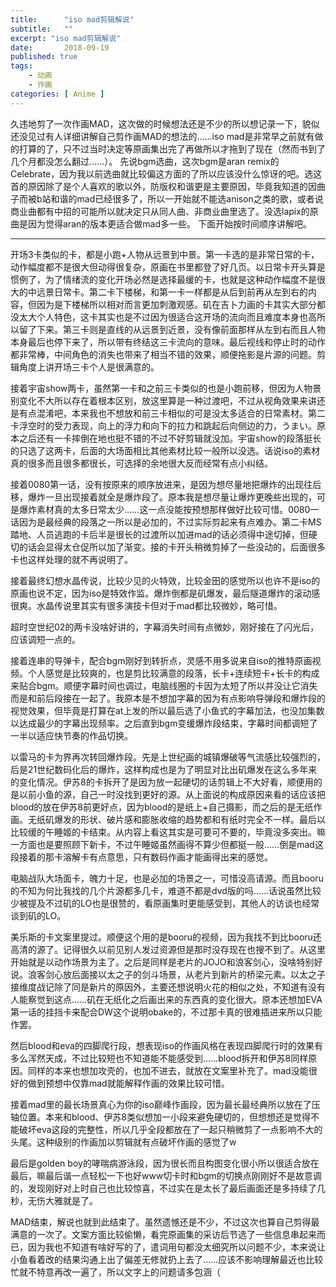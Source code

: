 ```yaml
---
title:      "iso mad剪辑解说"
subtitle:   ""
excerpt: "iso mad剪辑解说"
date:       2018-09-19
published: true 
tags:
    - 动画
    - 作画
categories: [ Anime ]
---
```


久违地剪了一次作画MAD，这次做的时候想法还是不少的所以想记录一下，貌似还没见过有人详细讲解自己剪作画MAD的想法的……iso mad是非常早之前就有做的打算的了，只不过当时决定等原画集出完了再做所以才拖到了现在（然而书到了几个月都没怎么翻过……）。
先说bgm选曲，这次bgm是aran remix的Celebrate，因为我以前选曲就比较偏这方面的了所以应该没什么惊讶的吧。选这首的原因除了是个人喜欢的歌以外，防版权和谐更是主要原因，毕竟我知道的因曲子而被b站和谐的mad已经很多了，所以一开始就不能选anison之类的歌，或者说商业曲都有中招的可能所以就决定只从同人曲、非商业曲里选了。没选lapix的原曲是因为觉得aran的版本更适合做mad多一些。
下面开始按时间顺序讲解吧。

<!--more-->

------

开场3卡类似的卡，都是小跑+人物从远景到中景。第一卡选的是非常日常的卡，动作幅度都不是很大但动得很复杂，原画在书里都登了好几页。以日常卡开头算是惯例了，为了情绪流的变化开场必然是选择最缓的卡，也就是这种动作幅度不是很大的中远景日常卡。第二卡下楼梯，和第一卡一样都是从后到前再从左到右的内容，但因为是下楼梯所以相对而言更加刺激观感。矶在吉卜力画的卡其实大部分都没太大个人特色，这卡其实也是不过因为很适合这开场的流向而且难度本身也高所以留了下来。第三卡则是直线的从远景到近景，没有像前面那样从左到右而且人物本身最后也停下来了，所以带有终结这三卡流向的意味。最后视线和停止时的动作都非常棒，中间角色的消失也带来了相当不错的效果，顺便拖影是片源的问题。剪辑角度上讲开场三卡个人是很满意的。

接着宇宙show两卡，虽然第一卡和之前三卡类似的也是小跑前移，但因为人物景别变化不大所以存在着根本区别，放这里算是一种过渡吧，不过从视角效果来讲还是有点混淆吧，本来我也不想放和前三卡相似的可是没太多适合的日常素材。第二卡浮空时的受力表现，向上的浮力和向下的拉力和跳起后向侧边的力，うまい。原本之后还有一卡摔倒在地也挺不错的不过不好剪辑就没加。宇宙show的段落挺长的只选了这两卡，后面的大场面相比其他素材比较一般所以没选。话说iso的素材真的很多而且很多都很长，可选择的余地很大反而经常有点小纠结。

接着0080第一话，没有按原来的顺序放进来，是因为想尽量地把爆炸的出现往后移，爆炸一旦出现接着就全是爆炸段了。原本我是想尽量让爆炸更晚些出现的，可是爆炸素材真的太多日常太少……这一点没能按预想那样做好比较可惜。0080一话因为是最经典的段落之一所以是必加的，不过实际剪起来有点难办。第二卡MS踏地、人员逃跑的卡后半是很长的过渡所以加进mad的话必须得中途切掉，但硬切的话会显得太仓促所以加了渐变。接的卡开头稍微剪掉了一些没动的，后面很多卡也这样处理的就不再说明了。

接着最终幻想水晶传说，比较少见的火特效，比较金田的感觉所以也许不是iso的原画也说不定，因为iso是特效作监。爆炸倒都是矶爆发，最后隧道爆炸的滚动感很爽。水晶传说里其实有很多演技卡但对于mad都比较微妙，略可惜。

超时空世纪02的两卡没啥好讲的，字幕消失时间有点微妙，刚好接在了闪光后，应该调短一点的。

接着连串的导弹卡，配合bgm刚好到转折点，灵感不用多说来自iso的推特原画视频。个人感觉是比较爽的，也是剪比较满意的段落，长卡+连续短卡+长卡的构成来贴合bgm。顺便字幕时间也调过，电脑线圈的卡因为太短了所以并没让它消失而是和前后段接在一起了。我原本是不想加字幕的因为有点影响导弹段和爆炸段的视觉效果，但毕竟是打算在at上发的所以最后选了小鱼式的字幕加法，也没加集数以达成最少的字幕出现频率。之后直到bgm变缓爆炸段结束，字幕时间都调短了一半以适应快节奏的作品切换。

以雷马的卡为界再次转回爆炸段。先是上世纪画的城镇爆破等气流感比较强烈的，后是21世纪数码化后的爆炸，这样构成也是为了明显对比出矶爆发在这么多年来的变化情况。伊苏8的卡拆开了是因为放一起硬切的话剪辑上不大好看，顺便用的是以前小鱼的源，自己一时没找到更好的源。从上面说的构成原因来看的话应该把blood的放在伊苏8前更好点，因为blood的是纸上+自己摄影，而之后的是无纸作画。无纸矶爆发的形状、破片感和膨胀收缩的趋势都和有纸时完全不一样。最后以比较缓的午睡姬的卡结束。从内容上看这其实是可要可不要的，毕竟没多突出。嘛一方面也是要照顾下新卡，不过午睡姬虽然画得不算少但都挺一般……倒是mad这段接着的那卡溶解卡有点意思，只有数码作画才能画得出来的感觉。

电脑战队大场面卡，魄力十足，也是必加的场景之一，可惜没高请源。而且booru的不知为何比我找的几个片源都多几卡，难道不都是dvd版的吗……话说虽然比较少被提及不过矶的LO也是很赞的，看原画集时更能感受到，其他人的访谈也经常谈到矶的LO。

美乐斯的卡文案里提过。顺便这个用的是booru的视频，因为我找不到比booru还高清的源了。记得很久以前见别人发过资源但是那时没存现在也搜不到了。从这里开始就是以动作场景为主了。之后是同样是老片的JOJO和浪客剑心，没啥特别好说。浪客剑心放后面接以太之子的剑斗场景，从老片到新片的桥梁元素。以太之子接维度战记除了同是新片的原因外，主要还想说明火花的相似之处，不知道有没有人能察觉到这点……矶在无纸化之后画出来的东西真的变化很大。原本还想加EVA第一话的挂挡卡来配合DW这个说明obake的，不过那卡真的很难插进来所以只能作罢。

然后blood和eva的四脚爬行段，想表现iso的作画风格在表现四脚爬行时的效果有多么浑然天成，不过比较短也不知道能不能感受到……blood拆开和伊苏8同样原因。同样的本来也想加攻壳的，也加不进去，就放在文案里补充了。mad没能很好的做到预想中仅靠mad就能解释作画的效果比较可惜。

接着mad里的最长场景真心为你的iso巅峰作画段，因为最长最经典所以放在了压轴位置。本来和blood、伊苏8类似想加一小段来避免硬切的，但想想还是觉得不能破坏eva这段的完整性，所以几乎全段都放在了一起只稍微剪了一点影响不大的头尾。这种级别的作画加以剪辑就有点破坏作画的感觉了w

最后是golden boy的哮喘病游泳段，因为很长而且构图变化很小所以很适合放在最后，嘛最后谐一点轻松一下也好www切卡时和bgm的切换点刚刚好不是故意调的，发现刚好对上时自己也比较惊喜，不过实在是太长了最后画面还是多持续了几秒，无伤大雅就是了。

MAD结束，解说也就到此结束了。虽然遗憾还是不少，不过这次也算自己剪得最满意的一次了。文案方面比较偷懒，看完原画集的采访后节选了一些信息串起来而已，因为我也不知道有啥好写的了，遣词用句都没太细究所以问题不少，本来说让小鱼看着改的结果沟通上出了偏差无修就扔上去了……应该不影响理解最近也比较忙就不特意再改一遍了，所以文字上的问题请多包涵（
